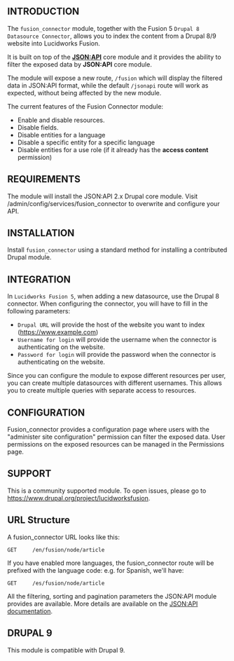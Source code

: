 ## INTRODUCTION

The `fusion_connector` module, together with the Fusion 5 `Drupal 8 Datasource
Connector`, allows you to index the content from a Drupal 8/9 website
into Lucidworks Fusion.

It is built on top of the [**JSON:API**](https://www.drupal.org/project/jsonapi)
core module and it provides the ability to filter the exposed data
by **JSON:API** core module.

The module will expose a new route, `/fusion` which will display the filtered
data in JSON:API format, while
the default `/jsonapi` route will work as expected, without being affected by
the new module.

The current features of the Fusion Connector module:

 * Enable and disable resources.
 * Disable fields.
 * Disable entities for a language
 * Disable a specific entity for a specific language
 * Disable entities for a use role (if it already has the **access content** 
 permission)

## REQUIREMENTS

The module will install the JSON:API 2.x Drupal core module.
Visit /admin/config/services/fusion_connector to overwrite and configure your
API.

## INSTALLATION

Install `fusion_connector` using a standard method for installing a contributed
Drupal module.

## INTEGRATION

In `Lucidworks Fusion 5`, when adding a new datasource, use the Drupal 
8 connector.
When configuring the connector, you will have to fill in the 
following parameters:

- `Drupal URL` will provide the host of the website you want to index
(https://www.example.com)
- `Username for login` will provide the username when the connector is
authenticating on the website.
- `Password for login` will provide the password when the connector is
authenticating on the website.

Since you can configure the module to expose different resources per user, you
can create multiple datasources with
different usernames. This allows you to create multiple queries with separate
access to resources.


## CONFIGURATION

Fusion_connector provides a configuration page where users
with the "administer site configuration" permission can
filter the exposed data. User permissions on the exposed resources 
can be managed in the Permissions page.

## SUPPORT

This is a community supported module. To open issues, 
please go to https://www.drupal.org/project/lucidworksfusion.

## URL Structure

A fusion_connector URL looks like this:

```
GET     /en/fusion/node/article
```

If you have enabled more languages, the fusion_connector route will be prefixed
with the language code:
e.g. for Spanish, we'll have:

```
GET     /es/fusion/node/article
```

All the filtering, sorting and pagination parameters the JSON:API module
provides are available. More details are available on the 
[JSON:API documentation](https://www.drupal.org/docs/core-modules-and-themes/core-modules/jsonapi-module/jsonapi).

## DRUPAL 9

This module is compatible with Drupal 9.
